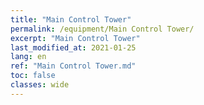 ```yaml
---
title: "Main Control Tower"
permalink: /equipment/Main Control Tower/
excerpt: "Main Control Tower"
last_modified_at: 2021-01-25
lang: en
ref: "Main Control Tower.md"
toc: false
classes: wide
---
```


